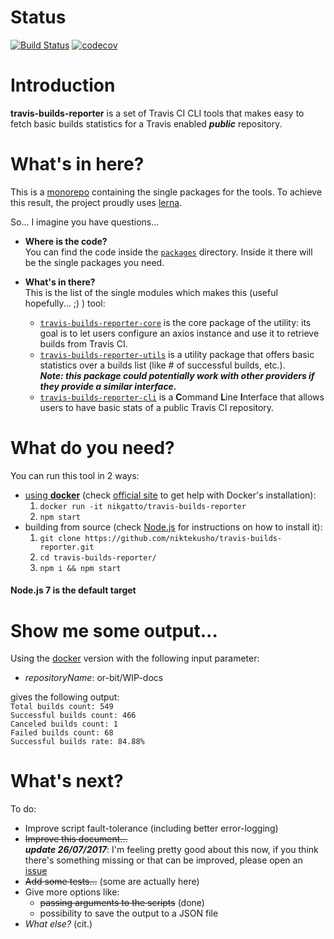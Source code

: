 # Status
[![Build Status](https://travis-ci.org/niktekusho/travis-builds-reporter.svg?branch=master)](https://travis-ci.org/niktekusho/travis-builds-reporter)
[![codecov](https://codecov.io/gh/niktekusho/travis-builds-reporter/branch/master/graph/badge.svg)](https://codecov.io/gh/niktekusho/travis-builds-reporter)

# Introduction

**travis-builds-reporter** is a set of Travis CI CLI tools that makes easy to fetch basic builds statistics for a Travis enabled ***public*** repository.

# What's in here?

This is a [monorepo](https://github.com/babel/babel/blob/master/doc/design/monorepo.md) containing the single packages for the tools. To achieve this result, the project proudly uses [lerna](https://github.com/lerna/lerna).

So... I imagine you have questions...

-   **Where is the code?**  
    You can find the code inside the [`packages`](packages) directory. Inside it there will be the single packages you need.

-   **What's in there?**  
    This is the list of the single modules which makes this (useful hopefully... ;) ) tool:
    -   [`travis-builds-reporter-core`](packages/travis-builds-reporter-core) is the core package of the utility: its goal is to let users configure an axios instance and use it to retrieve builds from Travis CI.
    -   [`travis-builds-reporter-utils`](packages/travis-builds-reporter-utils) is a utility package that offers basic statistics over a builds list (like # of successful builds, etc.). <br/>***Note: this package could potentially work with other providers if they provide a similar interface.***
    -   [`travis-builds-reporter-cli`](packages/travis-builds-reporter-cli) is a **C**ommand **L**ine **I**nterface that allows users to have basic stats of a public Travis CI repository.

# What do you need?

You can run this tool in 2 ways:
-   [using **docker**](#docker) (check [official site](https://www.docker.com/get-docker) to get help with Docker's installation):  
    1.  `docker run -it nikgatto/travis-builds-reporter`
    2.  `npm start`
-   building from source (check [Node.js](https://nodejs.org) for instructions on how to install it):
    1.  `git clone https://github.com/niktekusho/travis-builds-reporter.git`
    2.  `cd travis-builds-reporter/`  
    3.  `npm i && npm start`

#### Node.js 7 is the default target

# Show me some output...

Using the [docker](#docker) version with the following input parameter:
-   *repositoryName*: or-bit/WIP-docs

gives the following output:  
`Total builds count: 549`  
`Successful builds count: 466`  
`Canceled builds count: 1`  
`Failed builds count: 68`  
`Successful builds rate: 84.88%`

# What's next?
To do:
-   Improve script fault-tolerance (including better error-logging)
-   ~~Improve this document...~~  
***update 26/07/2017***: I'm feeling pretty good about this now, if you think there's something missing or that can be improved, please open an [issue](https://github.com/niktekusho/travis-builds-reporter/issues/new)
-   ~~Add some tests...~~ (some are actually here)
-   Give more options like:
    -   ~~passing arguments to the scripts~~ (done)
    -   possibility to save the output to a JSON file
-   *What else?* (cit.)
